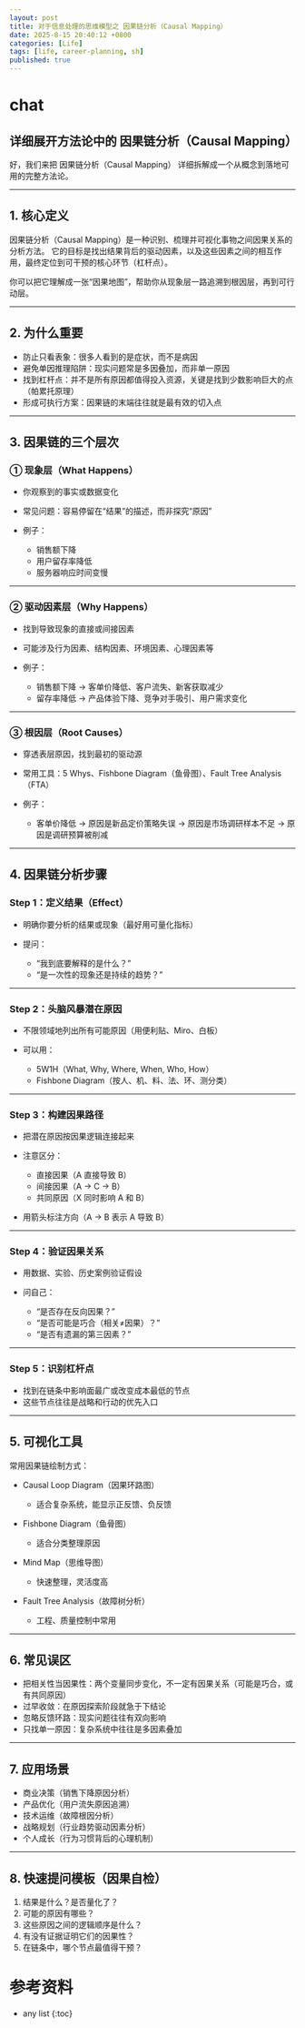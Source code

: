 ```yaml
---
layout: post
title: 对于信息处理的思维模型之 因果链分析（Causal Mapping）
date: 2025-8-15 20:40:12 +0800
categories: [Life]
tags: [life, career-planning, sh]
published: true
---
```




# chat

## 详细展开方法论中的 因果链分析（Causal Mapping）

好，我们来把 因果链分析（Causal Mapping） 详细拆解成一个从概念到落地可用的完整方法论。

---

## 1. 核心定义

因果链分析（Causal Mapping）是一种识别、梳理并可视化事物之间因果关系的分析方法。
它的目标是找出结果背后的驱动因素，以及这些因素之间的相互作用，最终定位到可干预的核心环节（杠杆点）。

你可以把它理解成一张“因果地图”，帮助你从现象层一路追溯到根因层，再到可行动层。

---

## 2. 为什么重要

* 防止只看表象：很多人看到的是症状，而不是病因
* 避免单因推理陷阱：现实问题常是多因叠加，而非单一原因
* 找到杠杆点：并不是所有原因都值得投入资源，关键是找到少数影响巨大的点（帕累托原理）
* 形成可执行方案：因果链的末端往往就是最有效的切入点

---

## 3. 因果链的三个层次

### ① 现象层（What Happens）

* 你观察到的事实或数据变化
* 常见问题：容易停留在“结果”的描述，而非探究“原因”
* 例子：

  * 销售额下降
  * 用户留存率降低
  * 服务器响应时间变慢

---

### ② 驱动因素层（Why Happens）

* 找到导致现象的直接或间接因素
* 可能涉及行为因素、结构因素、环境因素、心理因素等
* 例子：

  * 销售额下降 → 客单价降低、客户流失、新客获取减少
  * 留存率降低 → 产品体验下降、竞争对手吸引、用户需求变化

---

### ③ 根因层（Root Causes）

* 穿透表层原因，找到最初的驱动源
* 常用工具：5 Whys、Fishbone Diagram（鱼骨图）、Fault Tree Analysis（FTA）
* 例子：

  * 客单价降低 → 原因是新品定价策略失误 → 原因是市场调研样本不足 → 原因是调研预算被削减

---

## 4. 因果链分析步骤

### Step 1：定义结果（Effect）

* 明确你要分析的结果或现象（最好用可量化指标）
* 提问：

  * “我到底要解释的是什么？”
  * “是一次性的现象还是持续的趋势？”

---

### Step 2：头脑风暴潜在原因

* 不限领域地列出所有可能原因（用便利贴、Miro、白板）
* 可以用：

  * 5W1H（What, Why, Where, When, Who, How）
  * Fishbone Diagram（按人、机、料、法、环、测分类）

---

### Step 3：构建因果路径

* 把潜在原因按因果逻辑连接起来
* 注意区分：

  * 直接因果（A 直接导致 B）
  * 间接因果（A → C → B）
  * 共同原因（X 同时影响 A 和 B）
* 用箭头标注方向（A → B 表示 A 导致 B）

---

### Step 4：验证因果关系

* 用数据、实验、历史案例验证假设
* 问自己：

  * “是否存在反向因果？”
  * “是否可能是巧合（相关≠因果）？”
  * “是否有遗漏的第三因素？”

---

### Step 5：识别杠杆点

* 找到在链条中影响面最广或改变成本最低的节点
* 这些节点往往是战略和行动的优先入口

---

## 5. 可视化工具

常用因果链绘制方式：

* Causal Loop Diagram（因果环路图）

  * 适合复杂系统，能显示正反馈、负反馈
* Fishbone Diagram（鱼骨图）

  * 适合分类整理原因
* Mind Map（思维导图）

  * 快速整理，灵活度高
* Fault Tree Analysis（故障树分析）

  * 工程、质量控制中常用

---

## 6. 常见误区

* 把相关性当因果性：两个变量同步变化，不一定有因果关系（可能是巧合，或有共同原因）
* 过早收敛：在原因探索阶段就急于下结论
* 忽略反馈环路：现实问题往往有双向影响
* 只找单一原因：复杂系统中往往是多因素叠加

---

## 7. 应用场景

* 商业决策（销售下降原因分析）
* 产品优化（用户流失原因追溯）
* 技术运维（故障根因分析）
* 战略规划（行业趋势驱动因素分析）
* 个人成长（行为习惯背后的心理机制）

---

## 8. 快速提问模板（因果自检）

1. 结果是什么？是否量化了？
2. 可能的原因有哪些？
3. 这些原因之间的逻辑顺序是什么？
4. 有没有证据证明它们的因果性？
5. 在链条中，哪个节点最值得干预？

# 参考资料

* any list
{:toc}